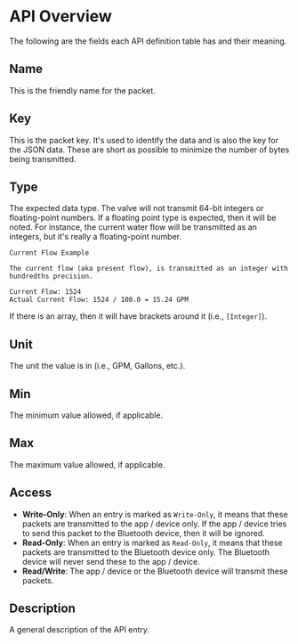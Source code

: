 # API Overview

The following are the fields each API definition table has and their meaning.

## Name

This is the friendly name for the packet.

## Key

This is the packet key. It's used to identify the data and is also the key for the JSON data. These are short as possible to minimize the number of bytes being transmitted.

## Type

The expected data type. The valve will not transmit 64-bit integers or floating-point numbers. If a floating point type is expected, then it will be noted. For instance, the current water flow will be transmitted as an integers, but it's really a floating-point number.

```text
Current Flow Example

The current flow (aka present flow), is transmitted as an integer with hundredths precision.

Current Flow: 1524
Actual Current Flow: 1524 / 100.0 = 15.24 GPM
```

If there is an array, then it will have brackets around it (i.e., `[Integer]`).

## Unit

The unit the value is in (i.e., GPM, Gallons, etc.).

## Min

The minimum value allowed, if applicable.

## Max

The maximum value allowed, if applicable.

## Access

- **Write-Only**: When an entry is marked as `Write-Only`, it means that these packets are transmitted to the app / device only. If the app / device tries to send this packet to the Bluetooth device, then it will be ignored.
- **Read-Only**: When an entry is marked as `Read-Only`, it means that these packets are transmitted to the Bluetooth device only. The Bluetooth device will never send these to the app / device.
- **Read/Write**: The app / device or the Bluetooth device will transmit these packets.

## Description

A general description of the API entry.
